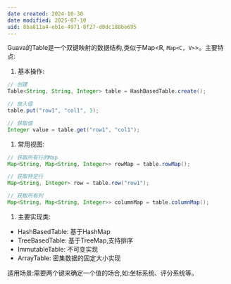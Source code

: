 ```yaml
---
date created: 2024-10-30
date modified: 2025-07-10
uid: 8ba811a4-eb1e-4971-8f27-d0dc188be695
---
```


Guava的Table是一个双键映射的数据结构,类似于Map<R, `Map<C, V>`>。主要特点:

1. 基本操作:

```java
// 创建
Table<String, String, Integer> table = HashBasedTable.create();

// 放入值
table.put("row1", "col1", 1);

// 获取值
Integer value = table.get("row1", "col1");
```

1. 常用视图:

```java
// 获取所有行的Map
Map<String, Map<String, Integer>> rowMap = table.rowMap();

// 获取特定行
Map<String, Integer> row = table.row("row1");

// 获取所有列
Map<String, Map<String, Integer>> columnMap = table.columnMap();
```

1. 主要实现类:
- HashBasedTable: 基于HashMap
- TreeBasedTable: 基于TreeMap,支持排序
- ImmutableTable: 不可变实现
- ArrayTable: 密集数据的固定大小实现

适用场景:需要两个键来确定一个值的场合,如:坐标系统、评分系统等。
